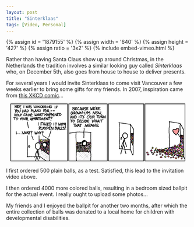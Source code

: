 ```yaml
---
layout: post
title: "Sinterklaas"
tags: [Video, Personal]
---
```


{% assign id = '1879155' %}
{% assign width = '640' %}
{% assign height = '427' %}
{% assign ratio = '3x2' %}
{% include embed-vimeo.html %}

Rather than having Santa Claus show up around Christmas, in the Netherlands the tradition
involves a similar looking guy called _Sinterklaas_ who, on December
5th, also goes from house to house to deliver presents.

For several years I would invite Sinterklaas to come visit Vancouver a few weeks earlier
to bring some gifts for my friends. In 2007, inspiration came from <a href="http://xkcd.com/150/">this XKCD comic</a>...

<center>
<img src="/images/xkcd-ballpit.png"/>
</center>

I first ordered 500 plain balls, as a test. Satisfied, this lead to the invitation video above.

I then ordered 4000 more colored balls, resulting in a bedroom sized ballpit for the actual event. I really ought to upload
some photos...

My friends and I enjoyed the ballpit for another two months, after which the entire collection of balls was donated to a
local home for children with developmental disabilities.
